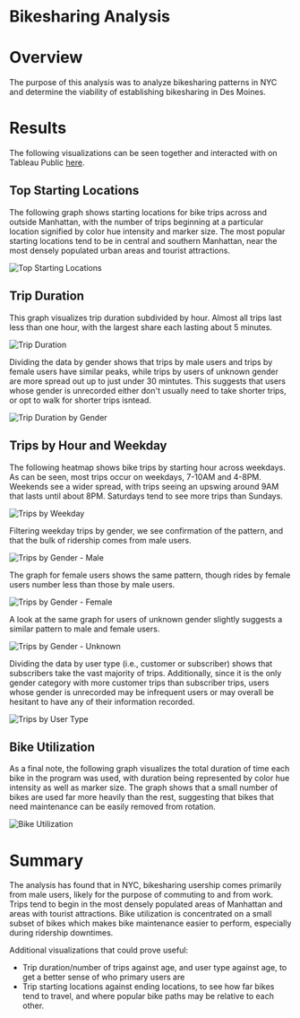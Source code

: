 # Bikesharing Analysis

# Overview

The purpose of this analysis was to analyze bikesharing patterns in NYC and determine the viability of establishing bikesharing in Des Moines.

# Results

The following visualizations can be seen together and interacted with on Tableau Public [here](https://public.tableau.com/app/profile/raquel.gaucin/viz/NYCCitiBikeAnalysis_16322695137980/NYCCitiBikeAnalysis).

## Top Starting Locations

The following graph shows starting locations for bike trips across and outside Manhattan, with the number of trips beginning at a particular location signified by color hue intensity and marker size. The most popular starting locations tend to be in central and southern Manhattan, near the most densely populated urban areas and tourist attractions.

![Top Starting Locations](images/top_starting_locations.png)

## Trip Duration

This graph visualizes trip duration subdivided by hour. Almost all trips last less than one hour, with the largest share each lasting about 5 minutes.

![Trip Duration](images/duration.png)

Dividing the data by gender shows that trips by male users and trips by female users have similar peaks, while trips by users of unknown gender are more spread out up to just under 30 mintutes. This suggests that users whose gender is unrecorded either don't usually need to take shorter trips, or opt to walk for shorter trips isntead.

![Trip Duration by Gender](images/duration_by_gender.png)

## Trips by Hour and Weekday

The following heatmap shows bike trips by starting hour across weekdays. As can be seen, most trips occur on weekdays, 7-10AM and 4-8PM. Weekends see a wider spread, with trips seeing an upswing around 9AM that lasts until about 8PM. Saturdays tend to see more trips than Sundays.

![Trips by Weekday](images/trips_by_weekday.png)

Filtering weekday trips by gender, we see confirmation of the pattern, and that the bulk of ridership comes from male users.

![Trips by Gender - Male](images/trips_by_gender_male.png)

The graph for female users shows the same pattern, though rides by female users number less than those by male users.

![Trips by Gender - Female](images/trips_by_gender_female.png)

A look at the same graph for users of unknown gender slightly suggests a similar pattern to male and female users.

![Trips by Gender - Unknown](images/trips_by_gender_unknown.png)

Dividing the data by user type (i.e., customer or subscriber) shows that subscribers take the vast majority of trips. Additionally, since it is the only gender category with more customer trips than subscriber trips, users whose gender is unrecorded may be infrequent users or may overall be hesitant to have any of their information recorded.

![Trips by User Type](images/trips_by_usertype.png)

## Bike Utilization

As a final note, the following graph visualizes the total duration of time each bike in the program was used, with duration being represented by color hue intensity as well as marker size. The graph shows that a small number of bikes are used far more heavily than the rest, suggesting that bikes that need maintenance can be easily removed from rotation.

![Bike Utilization](images/bike_utilization.png)

# Summary

The analysis has found that in NYC, bikesharing usership comes primarily from male users, likely for the purpose of commuting to and from work. Trips tend to begin in the most densely populated areas of Manhattan and areas with tourist attractions. Bike utilization is concentrated on a small subset of bikes which makes bike maintenance easier to perform, especially during ridership downtimes.

Additional visualizations that could prove useful:
- Trip duration/number of trips against age, and user type against age, to get a better sense of who primary users are
- Trip starting locations against ending locations, to see how far bikes tend to travel, and where popular bike paths may be relative to each other.
